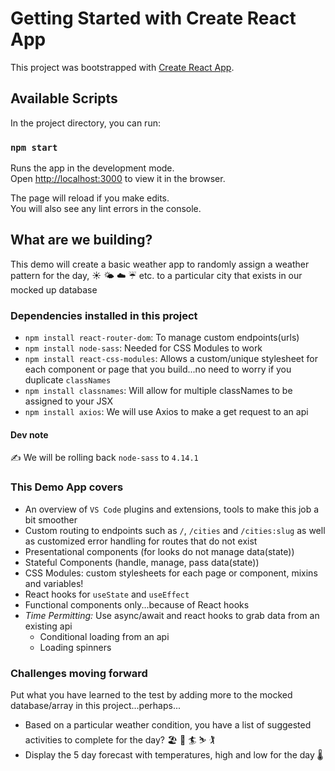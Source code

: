 # Getting Started with Create React App

This project was bootstrapped with [Create React App](https://github.com/facebook/create-react-app).

## Available Scripts

In the project directory, you can run:

### `npm start`

Runs the app in the development mode.\
Open [http://localhost:3000](http://localhost:3000) to view it in the browser.

The page will reload if you make edits.\
You will also see any lint errors in the console.

## What are we building?

This demo will create a basic weather app to randomly assign a weather pattern for the day, :sunny: :sun_behind_small_cloud: :cloud: :umbrella: etc. to a particular city that exists in our mocked up database

### Dependencies installed in this project

- `npm install react-router-dom`: To manage custom endpoints(urls)
- `npm install node-sass`: Needed for CSS Modules to work
- `npm install react-css-modules`: Allows a custom/unique stylesheet for each component or page that you build...no need to worry if you duplicate `classNames`
- `npm install classnames`: Will allow for multiple classNames to be assigned to your JSX
- `npm install axios`: We will use Axios to make a get request to an api

#### Dev note

:writing_hand: We will be rolling back `node-sass` to `4.14.1`

### This Demo App covers

- An overview of `VS Code` plugins and extensions, tools to make this job a bit smoother
- Custom routing to endpoints such as `/`, `/cities` and `/cities:slug` as well as customized error handling for routes that do not exist
- Presentational components (for looks do not manage data(state))
- Stateful Components (handle, manage, pass data(state))
- CSS Modules: custom stylesheets for each page or component, mixins and variables!
- React hooks for `useState` and `useEffect`
- Functional components only...because of React hooks
- _Time Permitting:_ Use async/await and react hooks to grab data from an existing api
  - Conditional loading from an api
  - Loading spinners

### Challenges moving forward

Put what you have learned to the test by adding more to the mocked database/array in this project...perhaps...

- Based on a particular weather condition, you have a list of suggested activities to complete for the day? :beach_umbrella: :bicyclist: :surfer: :skier: :golfing:
- Display the 5 day forecast with temperatures, high and low for the day :thermometer:
